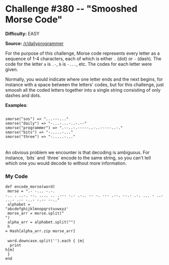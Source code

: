 # Challenge #380 -- "Smooshed Morse Code"
**Difficulty:** EASY

**Source:** [/r/dailyprogrammer](https://www.reddit.com/r/dailyprogrammer/comments/cmd1hb/20190805_challenge_380_easy_smooshed_morse_code_1/)

For the purpose of this challenge, Morse code represents every letter as a sequence of 1-4 characters, each of which is either `.` (dot) or `-` (dash). The code for the letter `a` is `.-`, `b` is `-...`, etc. The codes for each letter were given.

Normally, you would indicate where one letter ends and the next begins, for instance with a space between the letters' codes, but for this challenge, just smoosh all the coded letters together into a single string consisting of only dashes and dots.

**Examples**:

<code>
smorse("sos") => "...---..."</code><br><code>smorse("daily") => "-...-...-..-.--"</code><br><code>smorse("programmer") => ".--..-.-----..-..-----..-."</code><br><code>smorse("bits") => "-.....-..."</code><br><code>smorse("three") => "-.....-..."
</code><br><br>
An obvious problem we encounter is that decoding is ambiguous. For instance, `bits` and `three` encode to the same string, so you can't tell which one you would decode to without more information.

### My Code

<code>def encode_morse(word)</code><br>
<code>&#160;morse = ".- -... -.-. -.. . ..-. --. .... .. .--- -.- .-.. -- -. --- .--. --.- .-. ... - ..- ...- .-- -..- -.-- --.."</code><br>
<code>&#160;alphabet = "abcdefghijklmnopqrstuvwxyz'</code><br>
<code>&#160;morse_arr = morse.split(" ")</code><br>
<code>&#160;alpha_arr = alphabet.split("")</code><br>
<code>&#160;h = Hash[alpha_arr.zip morse_arr]</code><br>
 <br> 
<code>&#160;word.downcase.split('').each { |m|</code><br>
<code>&#160;&#160;print h[m]</code><br>
<code>&#160;}</code><br>
<code>end</code>
